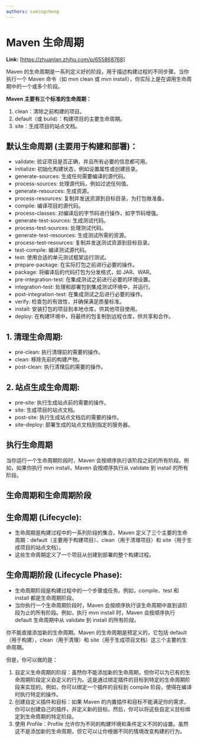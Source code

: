 ```yaml
---
authors: sumingcheng
---
```

# Maven 生命周期



 **Link:** [https://zhuanlan.zhihu.com/p/655868768]



Maven 的生命周期是一系列定义好的阶段，用于描述构建过程的不同步骤。当你执行一个 Maven 命令（如 mvn clean 或 mvn install），你实际上是在调用生命周期中的一个或多个阶段。

**Maven 主要有三个标准的生命周期：**

1. clean：清除之前构建的项目。
2. default（或 build）：构建项目的主要生命周期。
3. site：生成项目的站点文档。

## 默认生命周期 (主要用于构建和部署)：  

* validate: 验证项目是否正确，并且所有必要的信息都可用。
* initialize: 初始化构建状态，例如设置属性或创建目录。
* generate-sources: 生成任何需要编译的源代码。
* process-sources: 处理源代码，例如过滤任何值。
* generate-resources: 生成资源。
* process-resources: 复制并发送资源到目标目录，为打包做准备。
* compile: 编译项目的源代码。
* process-classes: 对编译后的字节码进行操作，如字节码增强。
* generate-test-sources: 生成测试代码。
* process-test-sources: 处理测试代码。
* generate-test-resources: 生成测试所需的资源。
* process-test-resources: 复制并发送测试资源到目标目录。
* test-compile: 编译测试源代码。
* test: 使用合适的单元测试框架运行测试。
* prepare-package: 在实际打包之前进行必要的操作。
* package: 将编译后的代码打包为分发格式，如 JAR、WAR。
* pre-integration-test: 在集成测试之前进行必要的环境设置。
* integration-test: 处理和部署包到集成测试环境中，并运行。
* post-integration-test: 在集成测试之后进行必要的操作。
* verify: 检查包的有效性，并确保满足质量标准。
* install: 安装打包的项目到本地仓库，供其他项目使用。
* deploy: 在构建环境中，将最终的包复制到远程仓库，供共享和合作。

## 1. 清理生命周期:  

* pre-clean: 执行清理前的需要的操作。
* clean: 移除先前的构建产物。
* post-clean: 执行清理后的需要的操作。

## 2. 站点生成生命周期:  

* pre-site: 执行生成站点前的需要的操作。
* site: 生成项目的站点文档。
* post-site: 执行生成站点文档后的需要的操作。
* site-deploy: 部署生成的站点文档到指定的服务器。

## 执行生命周期  

当你运行一个生命周期阶段时，Maven 会按顺序执行该阶段之前的所有阶段。例如，如果你执行 mvn install，Maven 会按顺序执行从 validate 到 install 的所有阶段。

## 生命周期和生命周期阶段  
## 生命周期 (Lifecycle):  

* 生命周期是构建过程中的一系列阶段的集合。Maven 定义了三个主要的生命周期：default（主要用于构建项目）、clean（用于清理项目）和 site（用于生成项目的站点文档）。
* 这些生命周期定义了一个项目从创建到部署的整个构建过程。

## 生命周期阶段 (Lifecycle Phase):  

* 生命周期阶段是构建过程中的一个步骤或任务。例如，compile、test 和 install 都是生命周期阶段。
* 当你执行一个生命周期阶段时，Maven 会按顺序执行该生命周期中直到该阶段为止的所有阶段。例如，执行 mvn install 时，Maven 会按顺序执行 default 生命周期中从 validate 到 install 的所有阶段。

你不能直接添加新的生命周期。Maven 的生命周期是预定义的，它包括 default（用于构建），clean（用于清理）和 site（用于生成项目文档）这三个主要的生命周期。

但是，你可以做的是：

1. 自定义生命周期的阶段：虽然你不能添加新的生命周期，但你可以为已有的生命周期阶段定义自定义的行为。这是通过绑定插件的目标到特定的生命周期阶段来实现的。例如，你可以绑定一个插件的目标到 compile 阶段，使得在编译时执行特定的操作。
2. 创建自定义插件和目标：如果 Maven 的内置插件和目标不能满足你的需求，你可以创建自己的插件，并定义新的目标。然后，你可以将这些自定义目标绑定到生命周期的特定阶段。
3. 使用 Profile：Profile 允许你为不同的构建环境和条件定义不同的设置。虽然这不是添加新的生命周期，但它可以让你根据不同的情境改变构建的行为。
